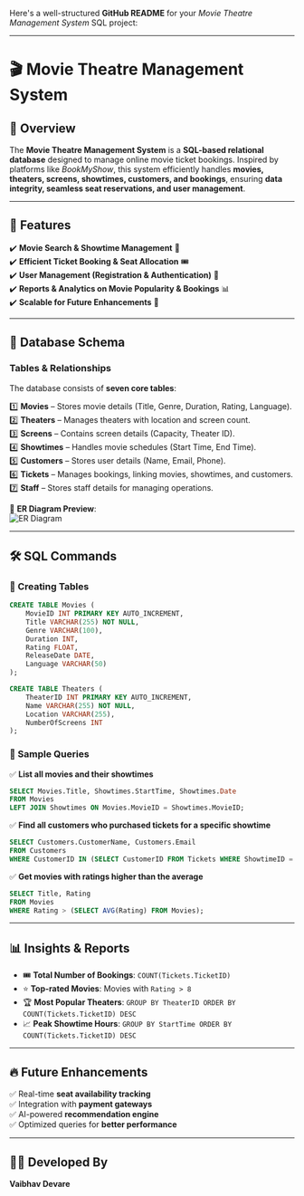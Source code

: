 Here's a well-structured **GitHub README** for your *Movie Theatre Management System* SQL project:  

---

# 🎬 Movie Theatre Management System  

## 📌 Overview  
The **Movie Theatre Management System** is a **SQL-based relational database** designed to manage online movie ticket bookings. Inspired by platforms like *BookMyShow*, this system efficiently handles **movies, theaters, screens, showtimes, customers, and bookings**, ensuring **data integrity, seamless seat reservations, and user management**.  

---

## 🚀 Features  
✔️ **Movie Search & Showtime Management** 🎥  
✔️ **Efficient Ticket Booking & Seat Allocation** 🎟️  
✔️ **User Management (Registration & Authentication)** 👤  
✔️ **Reports & Analytics on Movie Popularity & Bookings** 📊  
✔️ **Scalable for Future Enhancements** 🔄  

---

## 📂 Database Schema  

### **Tables & Relationships**  
The database consists of **seven core tables**:  

1️⃣ **Movies** – Stores movie details (Title, Genre, Duration, Rating, Language).  
2️⃣ **Theaters** – Manages theaters with location and screen count.  
3️⃣ **Screens** – Contains screen details (Capacity, Theater ID).  
4️⃣ **Showtimes** – Handles movie schedules (Start Time, End Time).  
5️⃣ **Customers** – Stores user details (Name, Email, Phone).  
6️⃣ **Tickets** – Manages bookings, linking movies, showtimes, and customers.  
7️⃣ **Staff** – Stores staff details for managing operations.  

🔗 **ER Diagram Preview**:  
![ER Diagram](path_to_ER_diagram.png)  

---

## 🛠️ SQL Commands  

### **📌 Creating Tables**  
```sql
CREATE TABLE Movies (
    MovieID INT PRIMARY KEY AUTO_INCREMENT,
    Title VARCHAR(255) NOT NULL,
    Genre VARCHAR(100),
    Duration INT,
    Rating FLOAT,
    ReleaseDate DATE,
    Language VARCHAR(50)
);
```
```sql
CREATE TABLE Theaters (
    TheaterID INT PRIMARY KEY AUTO_INCREMENT,
    Name VARCHAR(255) NOT NULL,
    Location VARCHAR(255),
    NumberOfScreens INT
);
```

### **📌 Sample Queries**  

✅ **List all movies and their showtimes**  
```sql
SELECT Movies.Title, Showtimes.StartTime, Showtimes.Date 
FROM Movies 
LEFT JOIN Showtimes ON Movies.MovieID = Showtimes.MovieID;
```

✅ **Find all customers who purchased tickets for a specific showtime**  
```sql
SELECT Customers.CustomerName, Customers.Email 
FROM Customers 
WHERE CustomerID IN (SELECT CustomerID FROM Tickets WHERE ShowtimeID = 401);
```

✅ **Get movies with ratings higher than the average**  
```sql
SELECT Title, Rating 
FROM Movies 
WHERE Rating > (SELECT AVG(Rating) FROM Movies);
```

---

## 📊 Insights & Reports  
- 🎟 **Total Number of Bookings**: `COUNT(Tickets.TicketID)`  
- ⭐ **Top-rated Movies**: Movies with `Rating > 8`  
- 🏆 **Most Popular Theaters**: `GROUP BY TheaterID ORDER BY COUNT(Tickets.TicketID) DESC`  
- 📈 **Peak Showtime Hours**: `GROUP BY StartTime ORDER BY COUNT(Tickets.TicketID) DESC`  

---

## 🔥 Future Enhancements  
✅ Real-time **seat availability tracking**  
✅ Integration with **payment gateways**  
✅ AI-powered **recommendation engine**  
✅ Optimized queries for **better performance**  

---

## 👨‍💻 Developed By  
**Vaibhav Devare**  
